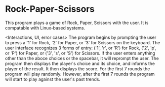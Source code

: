 # Rock-Paper-Scissors
<Short description>
This program plays a game of Rock, Paper, Scissors with the user.  It is compatable
with Linux-based systems.

<Interactions, UI, error cases>
The program begins by prompting the user to press a '1' for Rock, '2' for Paper, or
'3' for Scissors on the keyboard.  The user interface recognizes 3 forms of entry:
('1', 'r', or 'R') for Rock, ('2', 'p', or 'P') for Paper, or ('3', 's', or 'S') for
Scissors.  If the user enters anything other than the aboce choices or the spacebar,
it will reprompt the user.  The program then displays the player's choice and its
choice, and informs the player of the result.  It then displays the score.  For the
first 7 rounds the program will play randomly.  However, after the first 7 rounds
the program will start to play against the user's past trends.
